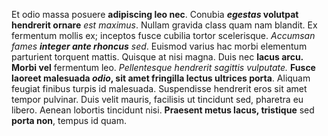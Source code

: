 Et odio massa posuere **adipiscing leo nec**. Conubia ***egestas* volutpat hendrerit ornare** *est maximus*. Nullam gravida class quam nam blandit. Ex fermentum mollis ex; inceptos fusce cubilia tortor scelerisque. *Accumsan fames **integer ante rhoncus** sed*. Euismod varius hac morbi elementum parturient torquent mattis. Quisque at nisi magna. Duis nec **lacus arcu. Morbi vel** fermentum leo. *Pellentesque hendrerit sagittis vulputate.* **Fusce laoreet malesuada *odio*, sit amet fringilla lectus ultrices porta**. Aliquam feugiat finibus turpis id malesuada. Suspendisse hendrerit eros sit amet tempor pulvinar. Duis velit mauris, facilisis ut tincidunt sed, pharetra eu libero. Aenean lobortis tincidunt nisi. **Praesent metus lacus, tristique** sed **porta non**, tempus id quam.
